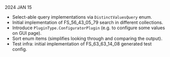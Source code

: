 
2024 JAN 15

*   Select-able query implementations via `DistinctValuesQuery` enum.
*   Initial implementation of FS_56_43_05_79 search in different collections.
*   Introduce `PluginType.ConfiguratorPlugin` (e.g. to configure some values on GUI page).
*   Sort enum items (simplifies looking through and comparing the output).
*   Test infra: initial implementation of FS_63_63_14_08 generated test config.
